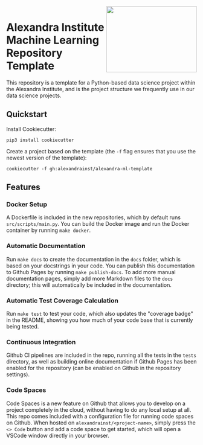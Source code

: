<a href="https://github.com/alexandrainst/{{ cookiecutter.project_name }}">
<img
    src="https://filedn.com/lRBwPhPxgV74tO0rDoe8SpH/alexandra/alexandra-logo.jpeg"
    width="239"
    height="175"
    align="right"
/>
</a>

# Alexandra Institute Machine Learning Repository Template

This repository is a template for a Python-based data science project within the
Alexandra Institute, and is the project structure we frequently use in our data science
projects.

## Quickstart

Install Cookiecutter:
```
pip3 install cookiecutter
```

Create a project based on the template (the `-f` flag ensures that you use the newest
version of the template):
```
cookiecutter -f gh:alexandrainst/alexandra-ml-template
```


## Features

### Docker Setup

A Dockerfile is included in the new repositories, which by default runs
`src/scripts/main.py`. You can build the Docker image and run the Docker container by
running `make docker`.

### Automatic Documentation

Run `make docs` to create the documentation in the `docs` folder, which is based on
your docstrings in your code. You can publish this documentation to Github Pages by
running `make publish-docs`. To add more manual documentation pages, simply add more
Markdown files to the `docs` directory; this will automatically be included in the
documentation.

### Automatic Test Coverage Calculation

Run `make test` to test your code, which also updates the "coverage badge" in the
README, showing you how much of your code base that is currently being tested.

### Continuous Integration

Github CI pipelines are included in the repo, running all the tests in the `tests`
directory, as well as building online documentation if Github Pages has been enabled
for the repository (can be enabled on Github in the repository settings).

### Code Spaces

Code Spaces is a new feature on Github that allows you to develop on a project
completely in the cloud, without having to do any local setup at all. This repo comes
included with a configuration file for running code spaces on Github. When hosted on
`alexandrainst/<project-name>`, simply press the `<> Code` button and add a code space
to get started, which will open a VSCode window directly in your browser.

